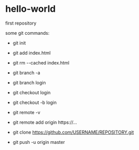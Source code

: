 # hello-world
first repository

some git commands:
* git init
* git add index.html
* git rm --cached index.html

* git branch -a
* git branch login
* git checkout login

* git checkout -b login

* git remote -v
* git remote add origin https://...
* git clone https://github.com/USERNAME/REPOSITORY.git
* git push -u origin master
